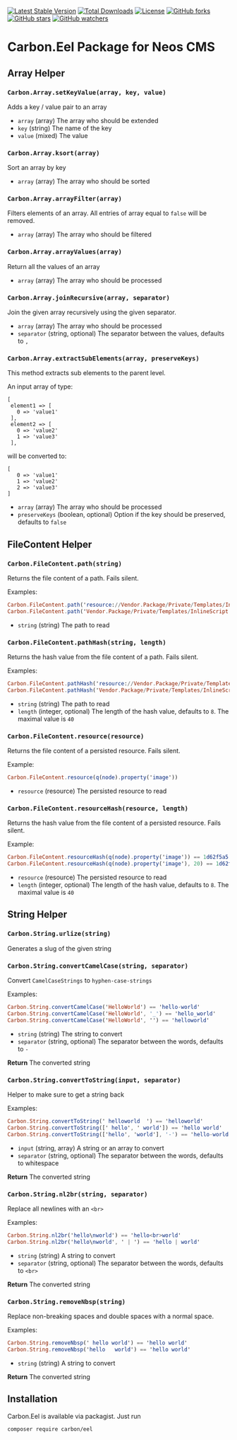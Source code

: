 [![Latest Stable Version](https://poser.pugx.org/carbon/eel/v/stable)](https://packagist.org/packages/carbon/eel)
[![Total Downloads](https://poser.pugx.org/carbon/eel/downloads)](https://packagist.org/packages/carbon/eel)
[![License](https://poser.pugx.org/carbon/eel/license)](LICENSE)
[![GitHub forks](https://img.shields.io/github/forks/CarbonPackages/Carbon.Eel.svg?style=social&label=Fork)](https://github.com/CarbonPackages/Carbon.Eel/fork)
[![GitHub stars](https://img.shields.io/github/stars/CarbonPackages/Carbon.Eel.svg?style=social&label=Stars)](https://github.com/CarbonPackages/Carbon.Eel/stargazers)
[![GitHub watchers](https://img.shields.io/github/watchers/CarbonPackages/Carbon.Eel.svg?style=social&label=Watch)](https://github.com/CarbonPackages/Carbon.Eel/subscription)

# Carbon.Eel Package for Neos CMS

## Array Helper

### `Carbon.Array.setKeyValue(array, key, value)`

Adds a key / value pair to an array

-   `array` (array) The array who should be extended
-   `key` (string) The name of the key
-   `value` (mixed) The value

### `Carbon.Array.ksort(array)`

Sort an array by key

-   `array` (array) The array who should be sorted

### `Carbon.Array.arrayFilter(array)`

Filters elements of an array. All entries of array equal to `false` will be removed.

-   `array` (array) The array who should be filtered

### `Carbon.Array.arrayValues(array)`

Return all the values of an array

-   `array` (array) The array who should be processed

### `Carbon.Array.joinRecursive(array, separator)`

Join the given array recursively using the given separator.

-   `array` (array) The array who should be processed
-   `separator` (string, optional) The separator between the values, defaults to `,`

### `Carbon.Array.extractSubElements(array, preserveKeys)`

This method extracts sub elements to the parent level.

An input array of type:

```
[
 element1 => [
   0 => 'value1'
 ],
 element2 => [
   0 => 'value2'
   1 => 'value3'
 ],
```

will be converted to:

```
[
   0 => 'value1'
   1 => 'value2'
   2 => 'value3'
]
```

-   `array` (array) The array who should be processed
-   `preserveKeys` (boolean, optional) Option if the key should be preserved, defaults to `false`

## FileContent Helper

### `Carbon.FileContent.path(string)`

Returns the file content of a path. Fails silent.

Examples:

```elm
Carbon.FileContent.path('resource://Vendor.Package/Private/Templates/InlineScript.js')
Carbon.FileContent.path('Vendor.Package/Private/Templates/InlineScript.js')
```

-   `string` (string) The path to read

### `Carbon.FileContent.pathHash(string, length)`

Returns the hash value from the file content of a path. Fails silent.

Examples:

```elm
Carbon.FileContent.pathHash('resource://Vendor.Package/Private/Templates/InlineScript.js') == 1d62f5a5
Carbon.FileContent.pathHash('Vendor.Package/Private/Templates/InlineScript.js', 20) == 1d62f5a55ad5e304d60d
```

-   `string` (string) The path to read
-   `length` (integer, optional) The length of the hash value, defaults to `8`. The maximal value is `40`

### `Carbon.FileContent.resource(resource)`

Returns the file content of a persisted resource. Fails silent.

Example:

```elm
Carbon.FileContent.resource(q(node).property('image'))
```

-   `resource` (resource) The persisted resource to read

### `Carbon.FileContent.resourceHash(resource, length)`

Returns the hash value from the file content of a persisted resource. Fails silent.

Example:

```elm
Carbon.FileContent.resourceHash(q(node).property('image')) == 1d62f5a5
Carbon.FileContent.resourceHash(q(node).property('image'), 20) == 1d62f5a55ad5e304d60d
```

-   `resource` (resource) The persisted resource to read
-   `length` (integer, optional) The length of the hash value, defaults to `8`. The maximal value is `40`

## String Helper

### `Carbon.String.urlize(string)`

Generates a slug of the given string

### `Carbon.String.convertCamelCase(string, separator)`

Convert `CamelCaseStrings` to `hyphen-case-strings`

Examples:

```elm
Carbon.String.convertCamelCase('HelloWorld') == 'hello-world'
Carbon.String.convertCamelCase('HelloWorld', '_') == 'hello_world'
Carbon.String.convertCamelCase('HelloWorld', '') == 'helloworld'
```

-   `string` (string) The string to convert
-   `separator` (string, optional) The separator between the words, defaults to `-`

**Return** The converted string

### `Carbon.String.convertToString(input, separator)`

Helper to make sure to get a string back

Examples:

```elm
Carbon.String.convertToString(' helloworld  ') == 'helloworld'
Carbon.String.convertToString([' hello', ' world']) == 'hello world'
Carbon.String.convertToString(['hello', 'world'], '-') == 'hello-world'
```

-   `input` (string, array) A string or an array to convert
-   `separator` (string, optional) The separator between the words, defaults to whitespace

**Return** The converted string

### `Carbon.String.nl2br(string, separator)`

Replace all newlines with an `<br>`

Examples:

```elm
Carbon.String.nl2br('hello\nworld') == 'hello<br>world'
Carbon.String.nl2br('hello\nworld', ' | ') == 'hello | world'
```

-   `string` (string) A string to convert
-   `separator` (string, optional) The separator between the words, defaults to `<br>`

**Return** The converted string

### `Carbon.String.removeNbsp(string)`

Replace non-breaking spaces and double spaces with a normal space.

Examples:

```elm
Carbon.String.removeNbsp(' hello world') == 'hello world'
Carbon.String.removeNbsp('hello   world') == 'hello world'
```

-   `string` (string) A string to convert

**Return** The converted string

## Installation

Carbon.Eel is available via packagist. Just run

```bash
composer require carbon/eel
```
